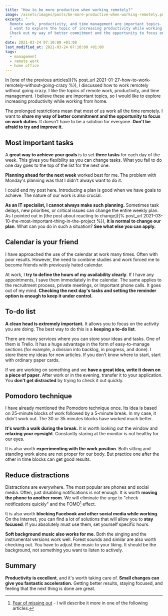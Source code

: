```yaml
---
title: "How to be more productive when working remotely?"
image: /assets/images/posts/be-more-productive-when-working-remotely.png
excerpt: "
  Remote work, productivity, and time management are important topics.
  I want to explore the topic of increasing productivity while working from home.
  Check out my way of better commitment and the opportunity to focus on work duties.
  "
date: 2021-03-24 07:10:00 +01:00
last_modified_at: 2021-03-24 07:10:00 +01:00
tags:
  - management
  - remote work
  - home office
---
```


  In [one of the previous articles]({% post_url 2021-01-27-how-to-work-remotely-without-going-crazy %}), I discussed how to work remotely without going crazy.
  I like the topics of remote work, productivity, and time management.
  I believe these are important topics, so I would like to explore increasing productivity while working from home.

  The prolonged restrictions mean that most of us work all the time remotely.
  I want to **share my way of better commitment and the opportunity to focus on work duties**.
  It doesn't have to be a solution for everyone.
  **Don't be afraid to try and improve it.**

## Most important tasks

  A **great way to achieve your goals** is to set **three tasks** for each day of the week.
  This gives you flexibility as you can change tasks.
  What you fail to do one day goes to the top of the list for the next one.

  **Planning ahead for the next week** worked best for me.
  The problem with Monday's planning was that I didn't always want to do it.

  I could end my post here.
  Introducing a plan is good when we have goals to achieve.
  The nature of our work is also crucial.

  **As an IT specialist, I cannot always make such planning.**
  Sometimes task delays, new priorities, or critical issues can change the entire weekly plan.
  As I pointed out in [the post about reacting to change]({% post_url 2021-03-10-the-most-important-thing-in-the-project %}), **it is normal to change our plan**.
  What can you do in such a situation?
  **See what else you can apply.**

## Calendar is your friend

  I have approached the use of the calendar at work many times.
  Often with poor results.
  However, the need to combine studies and work forced me to become friends with previously hated calendar.

  At work, I **try to define the hours of my availability clearly**.
  If I have any appointments, I save them immediately in the calendar.
  The same applies to the recruitment process, private meetings, or important phone calls.
  It goes out of my mind.
  **Checking the next day's tasks and setting the reminder option is enough to keep it under control.**

## To-do list

  **A clean head is extremely important.**
  It allows you to focus on the activity you are doing.
  The best way to do this is a **keeping a to-do list**.

  There are many services where you can store your ideas and tasks.
  One of them is Trello.
  It has a huge advantage in the form of easy-to-manage sections (for example, a division into backlog, in progress, and done).
  I store there my ideas for new articles.
  If you don't know where to start, start with ordinary paper cards.

  If we are working on something and we **have a great idea, write it down on a piece of paper**.
  After work or in the evening, transfer it to your application.
  You **don't get distracted** by trying to check it out quickly.

## Pomodoro technique

  I have already mentioned the Pomodoro technique once.
  Its idea is based on 25-minute blocks of work followed by a 5-minute break.
  In my case, it didn't work out.
  The 30 or 35 minutes blocks have worked much better.

  **It's worth a walk during the break.**
  It is worth looking out the window and **relaxing your eyesight**.
  Constantly staring at the monitor is not healthy for our eyes.

  It is also worth **experimenting with the work position**.
  Both sitting and standing work alone are not proper for our body.
  But practice one after the other in time blocks can get good results.

## Reduce distractions

  Distractions are everywhere.
  The most popular are phones and social media.
  Often, just disabling notifications is not enough.
  It is worth **moving the phone to another room**.
  We will eliminate the urge to "check notifications quickly" and the FOMO[^fomo] effect.

  It is also worth **blocking Facebook and other social media while working**.
  On the Internet, you can find a lot of solutions that will allow you to **stay focused**.
  If you absolutely must use them, set yourself specific hours.

  **Soft background music also works for me.**
  Both the singing and the instrumental versions work well.
  Forest sounds and similar are also worth checking out.
  You have to adjust the music to your liking.
  It should be the background, not something you want to listen to actively.

  [^fomo]: [Fear of missing out](https://en.wikipedia.org/wiki/Fear_of_missing_out) - I will describe it more in one of the following articles.

## Summary

  **Productivity is excellent**, and it's worth taking care of.
  **Small changes can give you fantastic acceleration.**
  Getting better results, staying focused, and feeling that the next thing is done are great.
